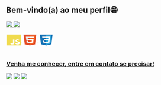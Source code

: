 ## Bem-vindo(a) ao meu perfil😁

 <div>
   <a href="https://github.com/MatheusAbib">
   <img height="180em" src="https://github-readme-stats.vercel.app/api?username=MatheusAbib&show_icons=true&theme=tokyonight&include_all_commits=true&count_private=true"/>
   <img height="180em" src="https://github-readme-stats.vercel.app/api/top-langs/?username=MatheusAbib&layout=compact&langs_count=6&theme=tokyonight"/>
</div>
    
<div style="display: inline_block"><br>
  <img align="center" alt="Js" height="30" width="40" src="https://raw.githubusercontent.com/devicons/devicon/master/icons/javascript/javascript-plain.svg">
  <img align="center" alt="HTML" height="30" width="40" src="https://raw.githubusercontent.com/devicons/devicon/master/icons/html5/html5-original.svg">
  <img align="center" alt="CSS" height="30" width="40" src="https://raw.githubusercontent.com/devicons/devicon/master/icons/css3/css3-original.svg">
</div>
 
<br>
 
### Venha me conhecer, entre em contato se precisar!
 
<div> 
  <a href="https://www.instagram.com/mathabib_/"><img src="https://img.shields.io/badge/-Instagram-%23E4405F?style=for-the-badge&logo=instagram&logoColor=white"></a>
  <a href="https://www.linkedin.com/in/matheus-abib-382602301/"><img src="https://img.shields.io/badge/-LinkedIn-%230077B5?style=for-the-badge&logo=linkedin&logoColor=white" ></a>
<a href="https://api.whatsapp.com/send?phone=5511975072008&text=Olá,%20gostaria%20de%20conectar%20contigo." target="_blank"><img src="https://img.shields.io/badge/-WhatsApp-%2325D366?style=flat-square&logo=whatsapp&logoColor=white"></a>


</div>
